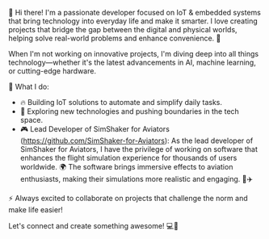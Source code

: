 👋 Hi there! I'm a passionate developer focused on IoT & embedded systems that bring technology into everyday life and make it smarter. I love creating projects that bridge the gap between the digital and physical worlds, helping solve real-world problems and enhance convenience. 🚀

When I'm not working on innovative projects, I'm diving deep into all things technology—whether it's the latest advancements in AI, machine learning, or cutting-edge hardware.

🔧 What I do:

- 🔥 Building IoT solutions to automate and simplify daily tasks.
- 🤯 Exploring new technologies and pushing boundaries in the tech space.
- 🎮 Lead Developer of SimShaker for Aviators (https://github.com/SimShaker-for-Aviators): As the lead developer of SimShaker for Aviators, I have the privilege of working on software that enhances the flight simulation experience for thousands of users worldwide. 🌍 The software brings immersive effects to aviation enthusiasts, making their simulations more realistic and engaging. 🚁✈️

⚡️ Always excited to collaborate on projects that challenge the norm and make life easier!

Let's connect and create something awesome! 💻🔌
<!---
f4l0/f4l0 is a ✨ special ✨ repository because its `README.md` (this file) appears on your GitHub profile.
You can click the Preview link to take a look at your changes.
--->
